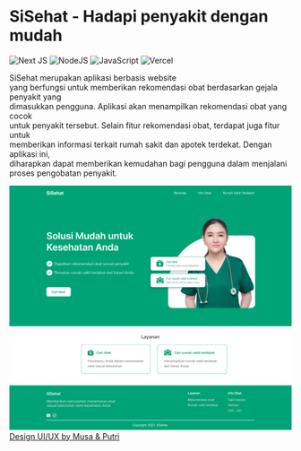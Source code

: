 # SiSehat - Hadapi penyakit dengan mudah
![Next JS](https://img.shields.io/badge/Next-black?style=for-the-badge&logo=next.js&logoColor=white)
![NodeJS](https://img.shields.io/badge/node.js-6DA55F?style=for-the-badge&logo=node.js&logoColor=white)
![JavaScript](https://img.shields.io/badge/javascript-%23323330.svg?style=for-the-badge&logo=javascript&logoColor=%23F7DF1E)
![Vercel](https://img.shields.io/badge/vercel-%23000000.svg?style=for-the-badge&logo=vercel&logoColor=white)

SiSehat merupakan aplikasi berbasis website <br>
yang berfungsi untuk memberikan rekomendasi obat berdasarkan gejala penyakit yang <br>
dimasukkan pengguna. Aplikasi akan menampilkan rekomendasi obat yang cocok <br>
untuk penyakit tersebut. Selain fitur rekomendasi obat, terdapat juga fitur untuk <br>
memberikan informasi terkait rumah sakit dan apotek terdekat. Dengan aplikasi ini, <br>
diharapkan dapat memberikan kemudahan bagi pengguna dalam menjalani proses  pengobatan penyakit.

![Beranda SiSehat Design by Musa & Putri](github/Beranda.png)
[Design UI/UX by Musa & Putri](https://www.figma.com/file/DjAi2w4tduhSyrbDmjR8R0/SiSehat?node-id=1%3A3)

